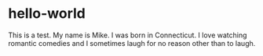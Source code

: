 # hello-world
This is a test.
My name is Mike. I was born in Connecticut. I love watching romantic comedies and I sometimes laugh for no reason other than to laugh.
